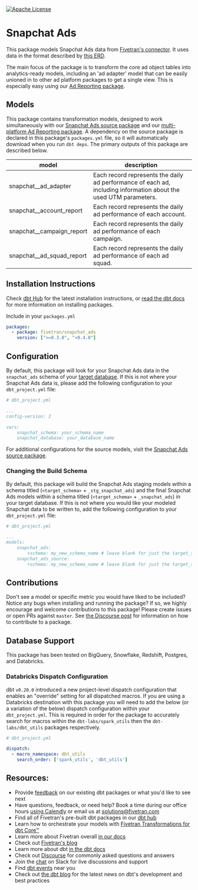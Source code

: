 [![Apache License](https://img.shields.io/badge/License-Apache%202.0-blue.svg)](https://opensource.org/licenses/Apache-2.0) 
# Snapchat Ads 

This package models Snapchat Ads data from [Fivetran's connector](https://fivetran.com/docs/applications/snapchat-ads). It uses data in the format described by [this ERD](https://fivetran.com/docs/applications/snapchat-ads#schemainformation).

The main focus of the package is to transform the core ad object tables into analytics-ready models, including an 'ad adapter' model that can be easily unioned in to other ad platform packages to get a single view.  This is especially easy using our [Ad Reporting package](https://github.com/fivetran/dbt_ad_reporting).

## Models

This package contains transformation models, designed to work simultaneously with our [Snapchat Ads source package](https://github.com/fivetran/dbt_snapchat_ads_source) and our [multi-platform Ad Reporting package](https://github.com/fivetran/dbt_ad_reporting). A dependency on the source package is declared in this package's `packages.yml` file, so it will automatically download when you run `dbt deps`. The primary outputs of this package are described below.

| **model**                    | **description**                                                                                                        |
| ---------------------------- | ---------------------------------------------------------------------------------------------------------------------- |
| snapchat__ad_adapter         | Each record represents the daily ad performance of each ad, including information about the used UTM parameters. |
| snapchat__account_report     | Each record represents the daily ad performance of each account.                                                       |
| snapchat__campaign_report    | Each record represents the daily ad performance of each campaign.                                                      |
| snapchat__ad_squad_report    | Each record represents the daily ad performance of each ad squad.                                                        |

## Installation Instructions

Check [dbt Hub](https://hub.getdbt.com/) for the latest installation instructions, or [read the dbt docs](https://docs.getdbt.com/docs/package-management) for more information on installing packages.

Include in your `packages.yml`

```yaml
packages:
  - package: fivetran/snapchat_ads
    version: [">=0.3.0", "<0.4.0"]
```

## Configuration

By default, this package will look for your Snapchat Ads data in the `snapchat_ads` schema of your [target database](https://docs.getdbt.com/docs/running-a-dbt-project/using-the-command-line-interface/configure-your-profile). If this is not where your Snapchat Ads data is, please add the following configuration to your 
`dbt_project.yml` file:

```yml
# dbt_project.yml

...
config-version: 2

vars:
    snapchat_schema: your_schema_name
    snapchat_database: your_database_name 
```

For additional configurations for the source models, visit the [Snapchat Ads source package](https://github.com/fivetran/dbt_snapchat_ads_source).

### Changing the Build Schema

By default, this package will build the Snapchat Ads staging models within a schema titled (`<target_schema>` + `_stg_snapchat_ads`) and the final Snapchat Ads models within a schema titled (`<target_schema>` + `_snapchat_ads`) in your target database. If this is not where you would like your modeled Snapchat data to be written to, add the following configuration to your `dbt_project.yml` file:

```yml
# dbt_project.yml

...
models:
    snapchat_ads:
        +schema: my_new_schema_name # leave blank for just the target_schema
    snapchat_ads_source:
        +schema: my_new_schema_name # leave blank for just the target_schema
```

## Contributions

Don't see a model or specific metric you would have liked to be included? Notice any bugs when installing and running the package? If so, we highly encourage and welcome contributions to this package! 
Please create issues or open PRs against `master`. See [the Discourse post](https://discourse.getdbt.com/t/contributing-to-a-dbt-package/657) for information on how to contribute to a package.

## Database Support

This package has been tested on BigQuery, Snowflake, Redshift, Postgres, and Databricks.

### Databricks Dispatch Configuration
dbt `v0.20.0` introduced a new project-level dispatch configuration that enables an "override" setting for all dispatched macros. If you are using a Databricks destination with this package you will need to add the below (or a variation of the below) dispatch configuration within your `dbt_project.yml`. This is required in order for the package to accurately search for macros within the `dbt-labs/spark_utils` then the `dbt-labs/dbt_utils` packages respectively.
```yml
# dbt_project.yml

dispatch:
  - macro_namespace: dbt_utils
    search_order: ['spark_utils', 'dbt_utils']
```

## Resources:
- Provide [feedback](https://www.surveymonkey.com/r/DQ7K7WW) on our existing dbt packages or what you'd like to see next
- Have questions, feedback, or need help? Book a time during our office hours [using Calendly](https://calendly.com/fivetran-solutions-team/fivetran-solutions-team-office-hours) or email us at solutions@fivetran.com
- Find all of Fivetran's pre-built dbt packages in our [dbt hub](https://hub.getdbt.com/fivetran/)
- Learn how to orchestrate your models with [Fivetran Transformations for dbt Core™](https://fivetran.com/docs/transformations/dbt)
- Learn more about Fivetran overall [in our docs](https://fivetran.com/docs)
- Check out [Fivetran's blog](https://fivetran.com/blog)
- Learn more about dbt [in the dbt docs](https://docs.getdbt.com/docs/introduction)
- Check out [Discourse](https://discourse.getdbt.com/) for commonly asked questions and answers
- Join the [chat](http://slack.getdbt.com/) on Slack for live discussions and support
- Find [dbt events](https://events.getdbt.com) near you
- Check out [the dbt blog](https://blog.getdbt.com/) for the latest news on dbt's development and best practices
